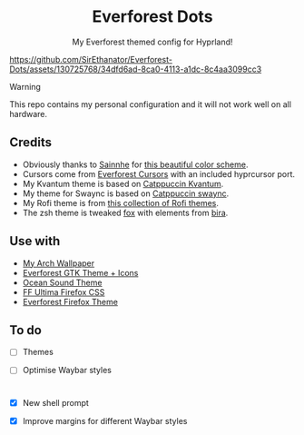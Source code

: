 <h1 align="center">Everforest Dots</h1>

<p align="center">My Everforest themed config for Hyprland!</p>


https://github.com/SirEthanator/Everforest-Dots/assets/130725768/34dfd6ad-8ca0-4113-a1dc-8c4aa3099cc3


> [!WARNING]
> This repo contains my personal configuration and it will not work well on all hardware.

## Credits

- Obviously thanks to [Sainnhe](https://github.com/sainnhe) for [this beautiful color scheme](https://github.com/sainnhe/everforest).
- Cursors come from [Everforest Cursors](https://github.com/talwat/everforest-cursors) with an included hyprcursor port.
- My Kvantum theme is based on [Catppuccin Kvantum](https://github.com/catppuccin/Kvantum).
- My theme for Swaync is based on [Catppuccin swaync](https://github.com/catppuccin/swaync).
- My Rofi theme is from [this collection of Rofi themes](https://github.com/adi1090x/rofi).
- The zsh theme is tweaked [fox](https://github.com/trusktr/oh-my-zsh/blob/master/themes/fox.zsh-theme) with elements from [bira](https://github.com/ohmyzsh/ohmyzsh/blob/master/themes/bira.zsh-theme).

## Use with

- [My Arch Wallpaper](https://www.deviantart.com/deviantarchuser/art/Everforest-Wallpapers-for-Arch-Linux-1063548581)
- [Everforest GTK Theme + Icons](https://github.com/Fausto-Korpsvart/Everforest-GTK-Theme)
- [Ocean Sound Theme](https://invent.kde.org/plasma/ocean-sound-theme)
- [FF Ultima Firefox CSS](https://github.com/soulhotel/FF-ULTIMA)
- [Everforest Firefox Theme](https://addons.mozilla.org/en-US/firefox/addon/everforest-dark-hard/)

## To do

- [ ] Themes

- [ ] Optimise Waybar styles

#

- [x] New shell prompt

- [x] Improve margins for different Waybar styles

